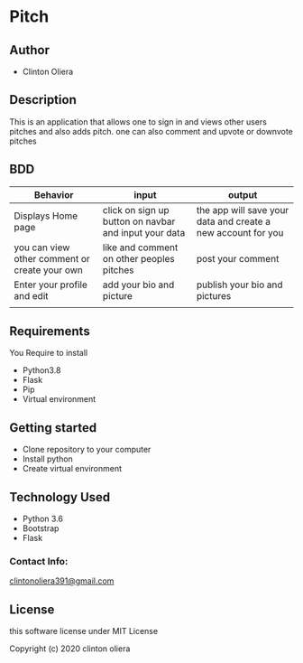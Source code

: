 # Pitch

## Author 

* Clinton Oliera

## Description

This is an application that allows one to sign in and views other users pitches and also adds  pitch.
one can also comment and upvote or downvote pitches 

## BDD

| Behavior| input | output |
| -------- | -------- | -------- |
| Displays Home page   | click on sign up button on navbar and input your data | the app will save your data and create a new account for you |
| you can view other comment or create your own | like and comment on other peoples pitches | post your comment |
| Enter your profile and edit | add your bio and picture | publish your bio and pictures |
|  |  | |

## Requirements

You Require to install

* Python3.8
* Flask
* Pip
* Virtual environment

## Getting started

* Clone repository to your computer
* Install python
* Create virtual environment


## Technology Used

* Python 3.6
* Bootstrap 
* Flask

### Contact Info:

clintonoliera391@gmail.com

## License

this software license under MIT License

Copyright (c) 2020 clinton oliera